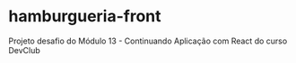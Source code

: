 # hamburgueria-front
Projeto desafio do Módulo 13 - Continuando Aplicação com React do curso DevClub
